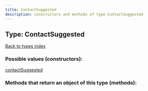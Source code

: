 ```yaml
---
title: ContactSuggested
description: constructors and methods of type ContactSuggested
---
```

## Type: ContactSuggested  
[Back to types index](index.md)



### Possible values (constructors):

[contactSuggested](../constructors/contactSuggested.md)  



### Methods that return an object of this type (methods):



